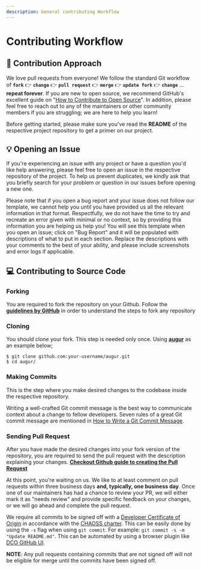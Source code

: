 ```yaml
---
description: General contributing Workflow
---
```


# Contributing Workflow

## 🤔 Contribution Approach

We love pull requests from everyone! We follow the standard Git workflow of **`fork`** 👉 **`change`** 👉 **`pull request`** 👉 **`merge`** 👉 **`update fork`** 👉 **`change`** ... **repeat forever**. If you are new to open source, we recommend GitHub's excellent guide on "[How to Contribute to Open Source](https://opensource.guide/how-to-contribute/)". In addition, please feel free to reach out to any of the maintainers or other community members if you are struggling; we are here to help you learn!

Before getting started, please make sure you've read the **README** of the respective project repository to get a primer on our project.

## 💡 Opening an Issue

If you're experiencing an issue with any project or have a question you'd like help answering, please feel free to open an issue in the respective repository of the project. To help us prevent duplicates, we kindly ask that you briefly search for your problem or question in our issues before opening a new one.

Please note that if you open a bug report and your issue does not follow our template, we cannot help you until you have provided us all the relevant information in that format. Respectfully, we do not have the time to try and recreate an error given with minimal or no context, so by providing this information you are helping us help you! You will see this template when you open an issue; click on "Bug Report" and it will be populated with descriptions of what to put in each section. Replace the descriptions with your comments to the best of your ability, and please include screenshots and error logs if applicable.

## 💻 Contributing to Source Code

### Forking

You are required to fork the repository on your Github. Follow the [**guidelines by GitHub**](https://docs.github.com/en/free-pro-team@latest/github/getting-started-with-github/fork-a-repo) in order to understand the steps to fork any repository

### Cloning

You should clone your fork. This step is needed only once. Using [**augur**](https://github.com/chaoss/augur) as an example below;

```text
$ git clone github.com:your-username/augur.git
$ cd augur/
```

### Making Commits

This is the step where you make desired changes to the codebase inside the respective repository.

Writing a well-crafted Git commit message is the best way to communicate context about a change to fellow developers. Seven rules of a great Git commit message are mentioned in [How to Write a Git Commit Message](https://chris.beams.io/posts/git-commit/).

### Sending Pull Request

After you have made the desired changes into your fork version of the repository, you are required to send the pull request with the description explaining your changes. [**Checkout Github guide to creating the Pull Request**](https://docs.github.com/en/free-pro-team@latest/github/collaborating-with-issues-and-pull-requests/creating-a-pull-request)

At this point, you're waiting on us. We like to at least comment on pull requests within three business days **and, typically, one business day**. Once one of our maintainers has had a chance to review your PR, we will either mark it as "needs review" and provide specific feedback on your changes, or we will go ahead and complete the pull request.

We require all commits to be signed off with a [Developer Certificate of Origin](https://developercertificate.org/) in accordance with the [CHAOSS charter](https://chaoss.community/about/charter/#user-content-8-intellectual-property-policy). This can be easily done by using the `-s` flag when using `git commit`. For example: `git commit -s -m "Update README.md"`. This can be automated by using a browser plugin like [DCO GitHub UI](https://github.com/scottrigby/dco-gh-ui).

**NOTE**: Any pull requests containing commits that are not signed off will not be eligible for merge until the commits have been signed off.
